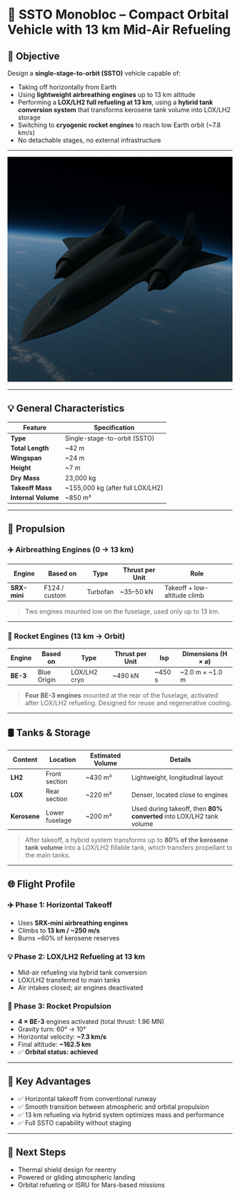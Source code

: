 # 🚀 SSTO Monobloc – Compact Orbital Vehicle with 13 km Mid-Air Refueling

## 📌 Objective

Design a **single-stage-to-orbit (SSTO)** vehicle capable of:
- Taking off horizontally from Earth
- Using **lightweight airbreathing engines** up to 13 km altitude
- Performing a **LOX/LH2 full refueling at 13 km**, using a **hybrid tank conversion system** that transforms kerosene tank volume into LOX/LH2 storage
- Switching to **cryogenic rocket engines** to reach low Earth orbit (~7.8 km/s)
- No detachable stages, no external infrastructure

---

<img src="spacecraft.png"></img>

---

## 💡 General Characteristics

| Feature                   | Specification                  |
|---------------------------|----------------------------------|
| **Type**                  | Single-stage-to-orbit (SSTO)     |
| **Total Length**          | ~42 m                           |
| **Wingspan**              | ~24 m                           |
| **Height**                | ~7 m                            |
| **Dry Mass**              | 23,000 kg                       |
| **Takeoff Mass**          | ~155,000 kg (after full LOX/LH2) |
| **Internal Volume**       | ~850 m³                         |

---

## 💎 Propulsion

### ✈️ Airbreathing Engines (0 → 13 km)

| Engine            | Based on        | Type         | Thrust per Unit | Role                         |
|-------------------|------------------|--------------|------------------|-------------------------------|
| **SRX-mini**      | F124 / custom     | Turbofan      | ~35–50 kN        | Takeoff + low-altitude climb  |

> Two engines mounted low on the fuselage, used only up to 13 km.

---

### 🚀 Rocket Engines (13 km → Orbit)

| Engine         | Based on     | Type         | Thrust per Unit | Isp   | Dimensions (H × ⌀) |
|----------------|--------------|--------------|------------------|-------|--------------------|
| **BE-3**       | Blue Origin  | LOX/LH2 cryo | ~490 kN          | ~450 s| ~2.0 m × ~1.0 m     |

> **Four BE-3 engines** mounted at the rear of the fuselage, activated after LOX/LH2 refueling. Designed for reuse and regenerative cooling.

---

## 🛢️ Tanks & Storage

| Content       | Location        | Estimated Volume | Details                                                                 |
|---------------|------------------|------------------|-------------------------------------------------------------------------|
| **LH2**       | Front section    | ~430 m³          | Lightweight, longitudinal layout                                        |
| **LOX**       | Rear section     | ~220 m³          | Denser, located close to engines                                        |
| **Kerosene**  | Lower fuselage   | ~200 m³          | Used during takeoff, then **80% converted** into LOX/LH2 tank volume    |

> After takeoff, a hybrid system transforms up to **80% of the kerosene tank volume** into a LOX/LH2 fillable tank, which transfers propellant to the main tanks.

---

## 🌐 Flight Profile

### ✈️ Phase 1: Horizontal Takeoff
- Uses **SRX-mini airbreathing engines**
- Climbs to **13 km / ~250 m/s**
- Burns ~60% of kerosene reserves

### 💡 Phase 2: LOX/LH2 Refueling at 13 km
- Mid-air refueling via hybrid tank conversion
- LOX/LH2 transferred to main tanks
- Air intakes closed; air engines deactivated

### 🚀 Phase 3: Rocket Propulsion
- **4 × BE-3** engines activated (total thrust: 1.96 MN)
- Gravity turn: 60° → 10°
- Horizontal velocity: **~7.3 km/s**
- Final altitude: **~162.5 km**
- ✅ **Orbital status: achieved**

---

## 🔄 Key Advantages
- ✅ Horizontal takeoff from conventional runway
- ✅ Smooth transition between atmospheric and orbital propulsion
- ✅ 13 km refueling via hybrid system optimizes mass and performance
- ✅ Full SSTO capability without staging

---

## 🌟 Next Steps
- Thermal shield design for reentry
- Powered or gliding atmospheric landing
- Orbital refueling or ISRU for Mars-based missions
